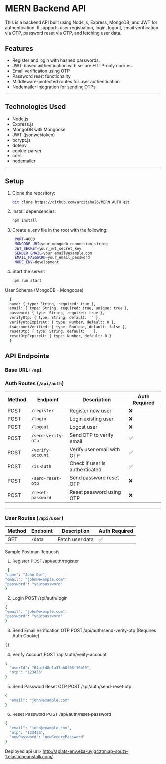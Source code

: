 # MERN Backend API

This is a backend API built using Node.js, Express, MongoDB, and JWT for authentication. It supports user registration, login, logout, email verification via OTP, password reset via OTP, and fetching user data.

## Features

- Register and login with hashed passwords.
- JWT-based authentication with secure HTTP-only cookies.
- Email verification using OTP
- Password reset functionality
- Middleware-protected routes for user authentication
- Nodemailer integration for sending OTPs

---

## Technologies Used

- Node.js
- Express.js
- MongoDB with Mongoose
- JWT (jsonwebtoken)
- bcrypt.js
- dotenv
- cookie-parser
- cors
- nodemailer

---

## Setup

1. Clone the repository:
   ```bash
   git clone https://github.com/arpitsha26/MERN_AUTH.git
2. Install dependencies:
   ```bash
   npm install
3. Create a .env file in the root with the following:
   ```bash
    PORT=4000
    MONGODB_URI=your_mongodb_connection_string
    JWT_SECRET=your_jwt_secret_key
    SENDER_EMAIL=your_email@example.com
    EMAIL_PASSWORD=your_email_password
    NODE_ENV=development
4. Start the server:
   ```bash
   npm run start

User Schema (MongoDB - Mongoose)
```bash
  {
  name: { type: String, required: true },
  email: { type: String, required: true, unique: true },
  password: { type: String, required: true },
  verifyOtp: { type: String, default: '' },
  verifyOtpExpireAt: { type: Number, default: 0 },
  isAccountVerified: { type: Boolean, default: false },
  resetOtp: { type: String, default: '' },
  resetOtpExpireAt: { type: Number, default: 0 }
  }
```
## API Endpoints

### Base URL: `/api`

### Auth Routes (`/api/auth`)

| Method | Endpoint             | Description                    | Auth Required |
|--------|----------------------|--------------------------------|----------------|
| POST   | `/register`          | Register new user              | ❌             |
| POST   | `/login`             | Login existing user            | ❌             |
| POST   | `/logout`            | Logout user                    | ❌             |
| POST   | `/send-verify-otp`   | Send OTP to verify email       | ✅             |
| POST   | `/verify-account`    | Verify user email with OTP     | ✅             |
| POST   | `/is-auth`           | Check if user is authenticated | ✅             |
| POST   | `/send-reset-otp`    | Send password reset OTP        | ❌             |
| POST   | `/reset-password`    | Reset password using OTP       | ❌             |

---

### User Routes (`/api/user`)

| Method | Endpoint    | Description      | Auth Required |
|--------|-------------|------------------|----------------|
| GET    | `/data`     | Fetch user data  | ✅             |


Sample Postman Requests
1. Register
POST /api/auth/register
  ```bash
   {
  "name": "John Doe",
  "email": "john@example.com",
  "password": "yourpassword"
 }
```

2. Login
POST /api/auth/login
  ```bash
{
  "email": "john@example.com",
  "password": "yourpassword"
}
```

3. Send Email Verification OTP
POST /api/auth/send-verify-otp
(Requires Auth Cookie)
```bash
{}
```

4. Verify Account
POST /api/auth/verify-account
```bash
{
  "userId": "64adfd8e1a37bb0f08f10b20",
  "otp": "123456"
}
```
5. Send Password Reset OTP
POST /api/auth/send-reset-otp
``` bash
{
  "email": "john@example.com"
}
```
6. Reset Password
POST /api/auth/reset-password
``` bash
{
  "email": "john@example.com",
  "otp": "123456",
  "newPassword": "newSecurePassword"
}
```




Deployed api url:- http://aplats-env.eba-uyjg4ztm.ap-south-1.elasticbeanstalk.com/


   

   



